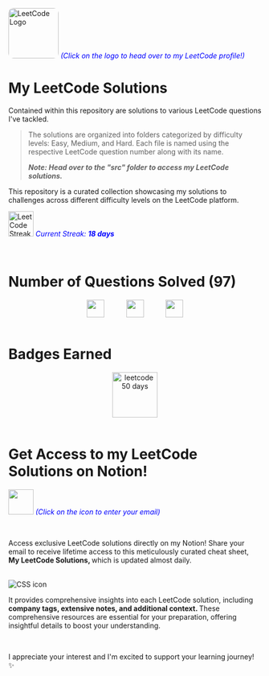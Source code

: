 [<img src="https://upload.wikimedia.org/wikipedia/commons/1/19/LeetCode_logo_black.png" width="100" height="100" alt="LeetCode Logo" style="border-radius: 10px;" target="_main">](https://leetcode.com/harshilsharma2020/) <span style="color:blue"><em>(Click on the logo to head over to my LeetCode profile!)</em></span>

# My LeetCode Solutions

Contained within this repository are solutions to various LeetCode questions I've tackled. 
> The solutions are organized into folders categorized by difficulty levels: Easy, Medium, and Hard. Each file is named using the respective LeetCode question number along with its name.
> <p><em><strong>Note: Head over to the "src" folder to access my LeetCode solutions.</strong></em></p>

This repository is a curated collection showcasing my solutions to challenges across different difficulty levels on the LeetCode platform.

[<img src="https://leetcode.com/static/images/coin.gif" height="50px" alt="LeetCode Streak Coin" target="_main">](#) <span style="color:blue"><em>Current Streak: <strong>18 days</strong></em></span>





<br>

# Number of Questions Solved (97)

<!-- 


- ![Easy Questions Solved](https://img.shields.io/badge/Easy-46-green)
- ![Medium Questions Solved](https://img.shields.io/badge/Medium-41-orange)
- ![Hard Questions Solved](https://img.shields.io/badge/Hard-10-red)
-->

<div style="text-align: center;">
  <div style="display: flex; justify-content: center;">
    <img src="https://camo.githubusercontent.com/85eef7a22ccda88831ea3c40c1a5389359710b3fa7ced9cca2a30bff3c81614f/68747470733a2f2f696d672e736869656c64732e696f2f62616467652f456173792d34362d677265656e" alt="" height="35px" title="" style="margin-right: 20px;">
    &nbsp;&nbsp;&nbsp;&nbsp;&nbsp;&nbsp;
    <img src="https://camo.githubusercontent.com/586e461a82848ab0f583f106c6e49a26a09975ff3435fb3874959b8ce8dc85c7/68747470733a2f2f696d672e736869656c64732e696f2f62616467652f4d656469756d2d34312d6f72616e6765" alt="" height="35px" title="" style="margin-right: 20px;">
    &nbsp;&nbsp;&nbsp;&nbsp;&nbsp;&nbsp;
    <img src="https://camo.githubusercontent.com/16857d72f8cf1311aa9374524b6f268b50023a939cea10ca56f0a7e721c7b0cc/68747470733a2f2f696d672e736869656c64732e696f2f62616467652f486172642d31302d726564" alt="" height="35px" title="">
  </div>
</div>




<br>

# Badges Earned
<div style="text-align: center;">
  <div style="display: flex; justify-content: center; gap: 20px;">
    <img src="https://assets.leetcode.com/static_assets/marketing/2023-50.gif" alt="leetcode 50 days" height="90px" title="LeetCode 50 Days Badge 2023">
  </div>
</div>

<br>

# Get Access to my LeetCode Solutions on Notion!

[<img src="https://cdn-icons-png.flaticon.com/512/5968/5968528.png" width="50" height="50">](https://forms.gle/Am4LHigcuPJzcCPg8) <span style="color:blue">_(Click on the icon to enter your email)_</span>

<br>

Access exclusive LeetCode solutions directly on my Notion! Share your email to receive lifetime access to this meticulously curated cheat sheet, <strong> My LeetCode Solutions, </strong> which is updated almost daily.

<br>

<img src="https://i.ibb.co/VMwmMMX/2.png" alt="CSS icon" title="image">

<br>

It provides comprehensive insights into each LeetCode solution, including <strong> company tags, extensive notes, and additional context. </strong> These comprehensive resources are essential for your preparation, offering insightful details to boost your understanding.

<br>

I appreciate your interest and I'm excited to support your learning journey! ✨

<br>




